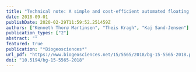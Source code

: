 ```yaml
---
title: "Technical note: A simple and cost-efficient automated floating chamber for continuous measurements of carbon dioxide gas flux on lakes"
date: 2018-09-01
publishDate: 2020-02-29T11:59:52.251459Z
authors: ["Kenneth Thorø Martinsen", "Theis Kragh", "Kaj Sand-Jensen"]
publication_types: ["2"]
abstract: ""
featured: true
publication: "*Biogeosciences*"
url_pdf: "https://www.biogeosciences.net/15/5565/2018/bg-15-5565-2018.pdf"
doi: "10.5194/bg-15-5565-2018"
---
```



